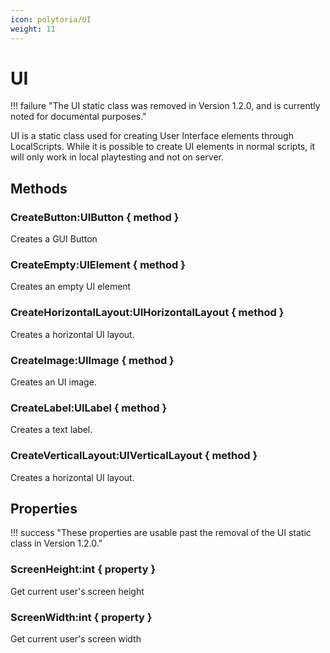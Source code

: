```yaml
---
icon: polytoria/UI
weight: 11
---
```


# UI

<div data-search-exclude markdown>
!!! failure "The UI static class was removed in Version 1.2.0, and is currently noted for documental purposes."
</div>

UI is a static class used for creating User Interface elements through LocalScripts. While it is possible to create UI elements in normal scripts, it will only work in local playtesting and not on server.

## Methods

### CreateButton:UIButton { method }

Creates a GUI Button

### CreateEmpty:UIElement { method }

Creates an empty UI element

### CreateHorizontalLayout:UIHorizontalLayout { method }

Creates a horizontal UI layout.

### CreateImage:UIImage { method }

Creates an UI image.

### CreateLabel:UILabel { method }

Creates a text label.

### CreateVerticalLayout:UIVerticalLayout { method }

Creates a horizontal UI layout.

## Properties

<div data-search-exclude markdown>
!!! success "These properties are usable past the removal of the UI static class in Version 1.2.0."
</div>

### ScreenHeight:int { property }

Get current user's screen height

### ScreenWidth:int { property }

Get current user's screen width
